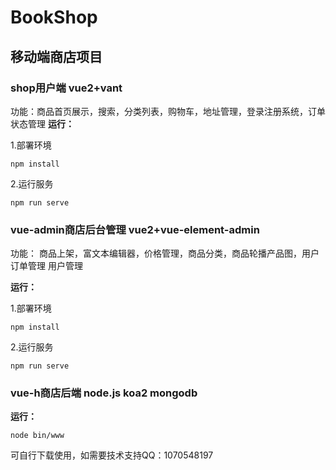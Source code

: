 # BookShop
## 移动端商店项目
### shop用户端 vue2+vant
功能：商品首页展示，搜索，分类列表，购物车，地址管理，登录注册系统，订单状态管理
**运行：**

1.部署环境
```
npm install
```
2.运行服务
```
npm run serve
```
### vue-admin商店后台管理 vue2+vue-element-admin
功能：
商品上架，富文本编辑器，价格管理，商品分类，商品轮播产品图，用户订单管理
用户管理

**运行：**

1.部署环境
```
npm install
```
2.运行服务
```
npm run serve
```
### vue-h商店后端 node.js koa2 mongodb
**运行：**
```
node bin/www
```

可自行下载使用，如需要技术支持QQ：1070548197
